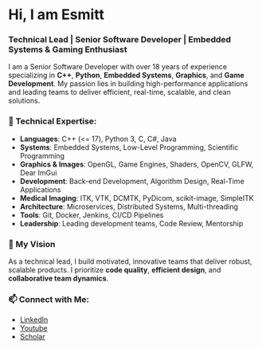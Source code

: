 # Hi, I am Esmitt

### Technical Lead | Senior Software Developer | Embedded Systems & Gaming Enthusiast

I am a Senior Software Developer with over 18 years of experience specializing in **C++**, **Python**, **Embedded Systems**, **Graphics**, and **Game Development**. My passion lies in building high-performance applications and leading teams to deliver efficient, real-time, scalable, and clean solutions.

### 💼 Technical Expertise:
- **Languages**: C++ (<= 17), Python 3, C, C#, Java
- **Systems**: Embedded Systems, Low-Level Programming, Scientific Programming
- **Graphics & Images**: OpenGL, Game Engines, Shaders, OpenCV, GLFW, Dear ImGui
- **Development**: Back-end Development, Algorithm Design, Real-Time Applications
- **Medical Imaging**: ITK, VTK, DCMTK, PyDicom, scikit-image, SimpleITK
- **Architecture**: Microservices, Distributed Systems, Multi-threading
- **Tools**: Git, Docker, Jenkins, CI/CD Pipelines
- **Leadership**: Leading development teams, Code Review, Mentorship

### 🚀 My Vision
As a technical lead, I build motivated, innovative teams that deliver robust, scalable products. I prioritize **code quality**, **efficient design**, and **collaborative team dynamics**.

### 📫 Connect with Me:
- [LinkedIn](https://www.linkedin.com/in/esmitt/)
- [Youtube](https://bit.ly/ecodedev)
- [Scholar](https://scholar.google.com/citations?user=f4IETjsAAAAJ)
